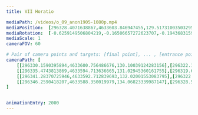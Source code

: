 ```yaml
---
title: VII Horatio

mediaPath: /videos/o_09_anon1905-1080p.mp4
mediaPosition:  [296328.4071638867,4633603.846947455,129.51731003503295]
mediaRotation:  [-0.6259149506804219,-0.16506657272623707,-0.19436831597560006,-0.7370240558000453]
mediaScale: 1
cameraFOV: 60

# Pair of camera points and targets: [final point], ... , [entrance point]
cameraPath: [
    [[296330.1590395894,4633600.756486676,130.10039124283156],[296322.1296092855,4633614.921098581,127.42793570708798]],
    [[296335.4743813869,4633594.713636665,131.02945360161755],[296319.6203996532,4633612.222950145,123.78322121526078]],
    [[296341.28370725946,4633592.712839693,132.02001553083795],[296322.8768240659,4633607.486093988,124.71451843597308]],
    [[296346.2590418207,4633588.350019979,134.06823339987147],[296328.5132283828,4633603.911141301,126.7627363050066]]
]


animationEntry: 2000
---
```

